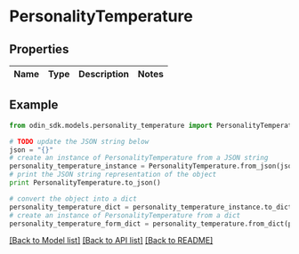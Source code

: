 # PersonalityTemperature


## Properties

Name | Type | Description | Notes
------------ | ------------- | ------------- | -------------

## Example

```python
from odin_sdk.models.personality_temperature import PersonalityTemperature

# TODO update the JSON string below
json = "{}"
# create an instance of PersonalityTemperature from a JSON string
personality_temperature_instance = PersonalityTemperature.from_json(json)
# print the JSON string representation of the object
print PersonalityTemperature.to_json()

# convert the object into a dict
personality_temperature_dict = personality_temperature_instance.to_dict()
# create an instance of PersonalityTemperature from a dict
personality_temperature_form_dict = personality_temperature.from_dict(personality_temperature_dict)
```
[[Back to Model list]](../README.md#documentation-for-models) [[Back to API list]](../README.md#documentation-for-api-endpoints) [[Back to README]](../README.md)


